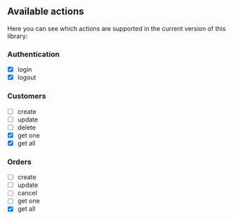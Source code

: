 ## Available actions

Here you can see which actions are supported in the current version of this library:

### Authentication
* [x] login
* [x] logout

### Customers
* [ ] create
* [ ] update
* [ ] delete
* [x] get one
* [x] get all

### Orders
* [ ] create
* [ ] update
* [ ] cancel
* [ ] get one
* [x] get all
